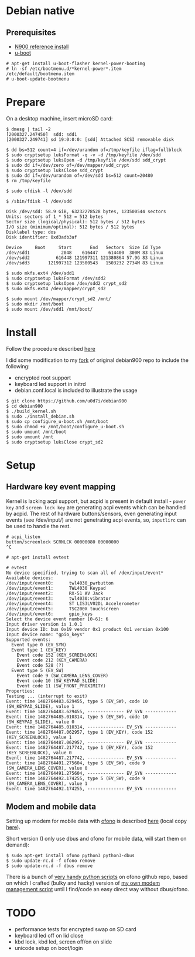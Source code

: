 # Debian native

## Prerequisites
* [N900 reference install](../reference-install)
* [u-boot](http://talk.maemo.org/showthread.php?t=81613)

```
# apt-get install u-boot-flasher kernel-power-bootimg
# ln -sf /etc/bootmenu.d/*kernel-power*.item /etc/default/bootmenu.item
# u-boot-update-bootmenu
```

# Prepare

On a desktop machine, insert microSD card:

```
$ dmesg | tail -2
[2000327.247450]  sdd: sdd1
[2000327.249741] sd 19:0:0:0: [sdd] Attached SCSI removable disk
```

```
$ dd bs=512 count=4 if=/dev/urandom of=/tmp/keyfile iflag=fullblock
$ sudo cryptsetup luksFormat -q -v -d /tmp/keyfile /dev/sdd
$ sudo cryptsetup luksOpen -d /tmp/keyfile /dev/sdd sdd_crypt
$ sudo dd if=/dev/zero of=/dev/mapper/sdd_crypt
$ sudo cryptsetup luksClose sdd_crypt
$ sudo dd if=/dev/urandom of=/dev/sdd bs=512 count=20480
$ rm /tmp/keyfile

$ sudo cfdisk -l /dev/sdd

$ /sbin/fdisk -l /dev/sdd

Disk /dev/sdd: 58.9 GiB, 63232278528 bytes, 123500544 sectors
Units: sectors of 1 * 512 = 512 bytes
Sector size (logical/physical): 512 bytes / 512 bytes
I/O size (minimum/optimal): 512 bytes / 512 bytes
Disklabel type: dos
Disk identifier: 0xd3adb3af

Device     Boot     Start       End   Sectors  Size Id Type
/dev/sdd1            2048    616447    614400  300M 83 Linux
/dev/sdd2          616448 121997311 121380864 57.9G 83 Linux
/dev/sdd3       121997312 123500543   1503232 2734M 83 Linux
```

```
$ sudo mkfs.ext4 /dev/sdd1
$ sudo cryptsetup luksFormat /dev/sdd2
$ sudo cryptsetup luksOpen /dev/sdd2 crypt_sd2
$ sudo mkfs.ext4 /dev/mapper/crypt_sd2
```

```
$ sudo mount /dev/mapper/crypt_sd2 /mnt/
$ sudo mkdir /mnt/boot
$ sudo mount /dev/sdd1 /mnt/boot/
```

# Install
Follow the procedure described [here](https://github.com/dderby/debian900)

I did some modification to my [fork](https://github.com/u0d7i/debian900) of original debian900 repo
to include the following:
- encrypted root support
- keyboard led support in initrd
- debian.conf.local is included to illustrate the usage

```
$ git clone https://github.com/u0d7i/debian900
$ cd debian900
$ ./build_kernel.sh
$ sudo ./install_debian.sh
$ sudo cp configure_u-boot.sh /mnt/boot
$ sudo chmod +x /mnt/boot/configure_u-boot.sh
$ sudo umount /mnt/boot
$ sudo umount /mnt
$ sudo cryptsetup luksClose crypt_sd2
```

# Setup

## Hardware key event mapping

Kernel is lacking acpi support, but acpid is present in default install - `power key` and `screen lock key` are generating acpi events
which can be handled by acpid. The rest of hardware buttons/sensors, even generating input events (see /dev/input/) are not genetrating
acpi events, so, `inputlirc` can be used to handle the rest.

```
# acpi_listen 
button/screenlock SCRNLCK 00000080 00000000
^C
```

```
# apt-get install evtest

# evtest 
No device specified, trying to scan all of /dev/input/event*
Available devices:
/dev/input/event0:      twl4030_pwrbutton
/dev/input/event1:      TWL4030 Keypad
/dev/input/event2:      RX-51 AV Jack
/dev/input/event3:      twl4030:vibrator
/dev/input/event4:      ST LIS3LV02DL Accelerometer
/dev/input/event5:      TSC200X touchscreen
/dev/input/event6:      gpio_keys
Select the device event number [0-6]: 6
Input driver version is 1.0.1
Input device ID: bus 0x19 vendor 0x1 product 0x1 version 0x100
Input device name: "gpio_keys"
Supported events:
  Event type 0 (EV_SYN)
  Event type 1 (EV_KEY)
    Event code 152 (KEY_SCREENLOCK)
    Event code 212 (KEY_CAMERA)
    Event code 528 (?)
  Event type 5 (EV_SW)
    Event code 9 (SW_CAMERA_LENS_COVER)
    Event code 10 (SW_KEYPAD_SLIDE)
    Event code 11 (SW_FRONT_PROXIMITY)
Properties:
Testing ... (interrupt to exit)
Event: time 1482764483.629455, type 5 (EV_SW), code 10 (SW_KEYPAD_SLIDE), value 1
Event: time 1482764483.629455, -------------- EV_SYN ------------
Event: time 1482764485.010314, type 5 (EV_SW), code 10 (SW_KEYPAD_SLIDE), value 0
Event: time 1482764485.010314, -------------- EV_SYN ------------
Event: time 1482764487.062957, type 1 (EV_KEY), code 152 (KEY_SCREENLOCK), value 1
Event: time 1482764487.062957, -------------- EV_SYN ------------
Event: time 1482764487.217742, type 1 (EV_KEY), code 152 (KEY_SCREENLOCK), value 0
Event: time 1482764487.217742, -------------- EV_SYN ------------
Event: time 1482764491.275604, type 5 (EV_SW), code 9 (SW_CAMERA_LENS_COVER), value 0
Event: time 1482764491.275604, -------------- EV_SYN ------------
Event: time 1482764492.174255, type 5 (EV_SW), code 9 (SW_CAMERA_LENS_COVER), value 1
Event: time 1482764492.174255, -------------- EV_SYN ------------
```
## Modem and mobile data

Setting up modem for mobile data with [ofono](https://en.wikipedia.org/wiki/OFono) is described
[here](http://musicnaut.iki.fi/txt/nokia_modem.txt) (local copy [here](nokia_modem.txt)).

Short version (I only use dbus and ofono for mobile data, will start them on demand):

```
$ sudo apt-get install ofono python3 python3-dbus
$ sudo update-rc.d -f ofono remove
$ sudo update-rc.d -f dbus remove

```

There is a bunch of [very handy python scripts](https://github.com/rilmodem/ofono/tree/master/test)
on ofono github repo, based on which I crafted (bulky and hacky) version of
[my own modem management script](ofo)
until I find/code an easy direct way without dbus/ofono.

# TODO

- performance tests for encrypted swap on SD card
- keyboard led off on lid close
- kbd lock, kbd led, screen off/on on slide
- unicode setup on boot/login

